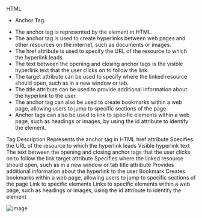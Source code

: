 HTML



* Anchor Tag:
- The anchor tag is represented by the <a> element in HTML.
- The anchor tag is used to create hyperlinks between web pages and other resources on the internet, such as documents or images.
- The href attribute is used to specify the URL of the resource to which the hyperlink leads. 
- The text between the opening and closing anchor tags is the visible hyperlink text that the user clicks on to follow the link.
- The target attribute can be used to specify where the linked resource should open, such as in a new window or tab.
- The title attribute can be used to provide additional information about the hyperlink to the user.
- The anchor tag can also be used to create bookmarks within a web page, allowing users to jump to specific sections of the page.
- Anchor tags can also be used to link to specific elements within a web page, such as headings or images, by using the id attribute to identify the element.
  
  
Tag	Description
<a>	Represents the anchor tag in HTML
href attribute	Specifies the URL of the resource to which the hyperlink leads
Visible hyperlink text	The text between the opening and closing anchor tags that the user clicks on to follow the link
target attribute	Specifies where the linked resource should open, such as in a new window or tab
title attribute	Provides additional information about the hyperlink to the user
Bookmark	Creates bookmarks within a web page, allowing users to jump to specific sections of the page
Link to specific elements	Links to specific elements within a web page, such as headings or images, using the id attribute to identify the element

![image](https://user-images.githubusercontent.com/125631878/226837759-fc703d2c-b305-415b-8b3a-004aa4d37bb3.png)
